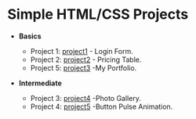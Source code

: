# Simple HTML/CSS Projects

- **Basics**
  - Project 1: [project1](https://github.com/gayuanprabhu/simple-html-css-projects/blob/main/loginform.html) - Login Form.
  - Project 2: [project2](https://github.com/gayuanprabhu/simple-html-css-projects/blob/main/pricingtable.html) - Pricing Table.
  - Project 5: [project3](https://github.com/gayuanprabhu/simple-html-css-projects/blob/main/portfo.html) -My Portfolio.

- **Intermediate**
  - Project 3: [project4](https://github.com/gayuanprabhu/simple-html-css-projects/blob/main/gallery.html) -Photo Gallery.
  - Project 4: [project5](https://github.com/gayuanprabhu/simple-html-css-projects/blob/main/buttonanimation.html) -Button Pulse Animation.

